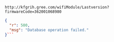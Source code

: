 `http://kfgrih.gree.com/wifiModule/Lastversion?firmwareCode=362001068980`

```json
{
  "r": 500,
  "msg": "Database operation failed."
}```